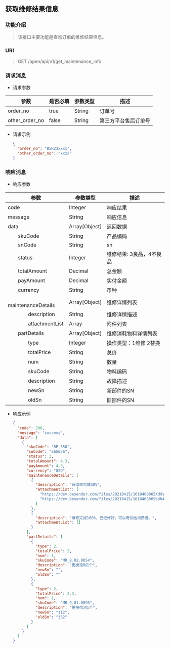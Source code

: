 ## 获取维修结果信息

### 功能介绍

> 该接口主要功能是查询订单的维修结果信息。

### URI

> GET /open/api/v1/get_maintenance_info

### 请求消息

- 请求参数

| 参数             | 是否必填  | 参数类型   | 描述         |
|----------------|-------|--------|------------|
| order_no       | true  | String | 订单号        |
| other_order_no | false | String | 第三方平台售后订单号 |

- 请求示例
  ```json
  {
    "order_no": "BSR23xxxx",
    "other_order_no": "xxxx"
  }
  ```

### 响应消息

- 响应参数

| 参数                                     | 参数类型            | 描述             |
|----------------------------------------|-----------------|----------------|
  | code                                   | Integer         | 响应结果           |
  | message                                | String          | 响应信息           |
  | data                                   | Array\[Object\] | 返回数据           |
  | &emsp;&emsp;skuCode                    | String          | 产品编码           |
  | &emsp;&emsp;snCode                     | String          | sn             |
  | &emsp;&emsp;status                     | Integer         | 维修结果: 3良品，4不良品 |
  | &emsp;&emsp;totalAmount                | Decimal         | 总金额            |
  | &emsp;&emsp;payAmount                  | Decimal         | 实付金额           |
  | &emsp;&emsp;currency                   | String          | 币种             |
  | &emsp;&emsp;maintenanceDetails         | Array\[Object\] | 维修详情列表         |
  | &emsp;&emsp;&emsp;&emsp;description    | String          | 维修详情描述         |
  | &emsp;&emsp;&emsp;&emsp;attachmentList | Array           | 附件列表           |
  | &emsp;&emsp;partDetails                | Array\[Object\] | 维修消耗物料详情列表     |
  | &emsp;&emsp;&emsp;&emsp;type           | Integer         | 操作类型：1维修 2替换   |
  | &emsp;&emsp;&emsp;&emsp;totalPrice     | String          | 总价             |
  | &emsp;&emsp;&emsp;&emsp;num            | String          | 数量             |
  | &emsp;&emsp;&emsp;&emsp;skuCode        | String          | 物料编码           |
  | &emsp;&emsp;&emsp;&emsp;description    | String          | 故障描述           |
  | &emsp;&emsp;&emsp;&emsp;newSn          | String          | 新部件的SN         |
  | &emsp;&emsp;&emsp;&emsp;oldSn          | String          | 旧部件的SN         |


- 响应示例
  ```json
  {
    "code": 200,
    "message": "success",
    "data": [
      {
        "skuCode": "RP_S50",
        "snCode": "565656",
        "status": 3,
        "totalAmount": 4.3,
        "payAmount": 4.3,
        "currency": "USD",
        "maintenanceDetails": [
          {
            "description": "待维修完成50%",
            "attachmentList": [
              "https://dev.besender.com/files/20210415/1618468065XdXvliSgP9.png",
              "https://dev.besender.com/files/20210415/1618468069bUh4vzqlNu.png"
            ]
          },
          {
            "description": "维修完成100%，已经修好，可以寄回给消费者。",
            "attachmentList": []
          }
        ],
        "partDetails": [
          {
            "type": 2,
            "totalPrice": 2,
            "num": 1,
            "skuCode": "MR_8.02.0054",
            "description": "更换滚刷1个",
            "newSn": "",
            "oldSn": ""
          },
          {
            "type": 2,
            "totalPrice": 2.3,
            "num": 1,
            "skuCode": "MR_9.01.0093",
            "description": "更换电池1个",
            "newSn": "112",
            "oldSn": "332"
          }
        ]
      }
    ]
  }
  ```
